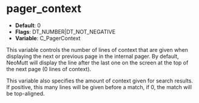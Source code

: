 # pager_context

- **Default**: 0
- **Flags**: DT_NUMBER|DT_NOT_NEGATIVE
- **Variable**: C_PagerContext

This variable controls the number of lines of context that are given
when displaying the next or previous page in the internal pager.  By
default, NeoMutt will display the line after the last one on the screen
at the top of the next page (0 lines of context).

This variable also specifies the amount of context given for search
results. If positive, this many lines will be given before a match,
if 0, the match will be top-aligned.
